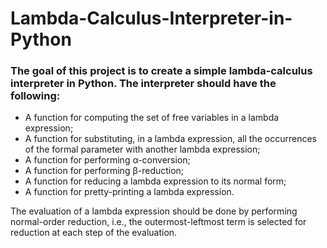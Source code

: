 # Lambda-Calculus-Interpreter-in-Python
### The goal of this project is to create a simple lambda-calculus interpreter in Python. The interpreter should have the following:
- A function for computing the set of free variables in a lambda expression;
- A function for substituting, in a lambda expression, all the occurrences of the formal parameter with another lambda expression;
- A function for performing α-conversion;
- A function for performing β-reduction;
- A function for reducing a lambda expression to its normal form;
- A function for pretty-printing a lambda expression.

The evaluation of a lambda expression should be done by performing normal-order reduction, i.e., the outermost-leftmost term is selected for reduction at each step of the evaluation.
